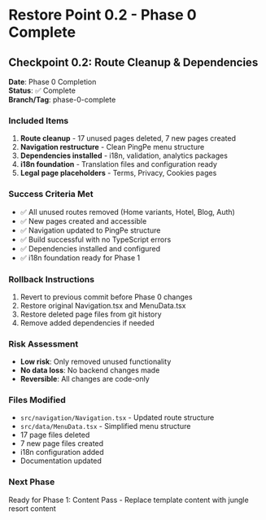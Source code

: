 # Restore Point 0.2 - Phase 0 Complete

## Checkpoint 0.2: Route Cleanup & Dependencies
**Date**: Phase 0 Completion  
**Status**: ✅ Complete  
**Branch/Tag**: phase-0-complete  

### Included Items
1. **Route cleanup** - 17 unused pages deleted, 7 new pages created
2. **Navigation restructure** - Clean PingPe menu structure  
3. **Dependencies installed** - i18n, validation, analytics packages
4. **i18n foundation** - Translation files and configuration ready
5. **Legal page placeholders** - Terms, Privacy, Cookies pages

### Success Criteria Met
- ✅ All unused routes removed (Home variants, Hotel, Blog, Auth)
- ✅ New pages created and accessible
- ✅ Navigation updated to PingPe structure
- ✅ Build successful with no TypeScript errors
- ✅ Dependencies installed and configured
- ✅ i18n foundation ready for Phase 1

### Rollback Instructions
1. Revert to previous commit before Phase 0 changes
2. Restore original Navigation.tsx and MenuData.tsx  
3. Restore deleted page files from git history
4. Remove added dependencies if needed

### Risk Assessment
- **Low risk**: Only removed unused functionality
- **No data loss**: No backend changes made
- **Reversible**: All changes are code-only

### Files Modified
- `src/navigation/Navigation.tsx` - Updated route structure
- `src/data/MenuData.tsx` - Simplified menu structure
- 17 page files deleted
- 7 new page files created
- i18n configuration added
- Documentation updated

### Next Phase
Ready for Phase 1: Content Pass - Replace template content with jungle resort content